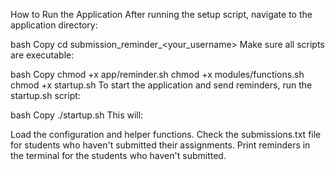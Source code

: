 How to Run the Application
After running the setup script, navigate to the application directory:

bash
Copy
cd submission_reminder_<your_username>
Make sure all scripts are executable:

bash
Copy
chmod +x app/reminder.sh
chmod +x modules/functions.sh
chmod +x startup.sh
To start the application and send reminders, run the startup.sh script:

bash
Copy
./startup.sh
This will:

Load the configuration and helper functions.
Check the submissions.txt file for students who haven't submitted their assignments.
Print reminders in the terminal for the students who haven't submitted.

